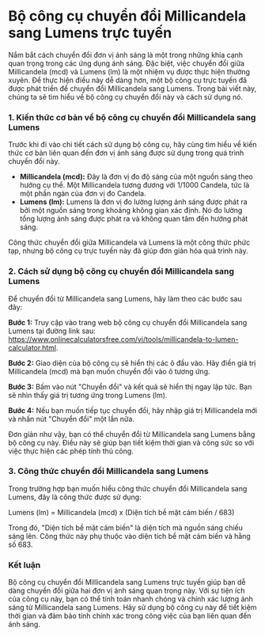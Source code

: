 Bộ công cụ chuyển đổi Millicandela sang Lumens trực tuyến
=========================================================

Nắm bắt cách chuyển đổi đơn vị ánh sáng là một trong những khía cạnh quan trọng trong các ứng dụng ánh sáng. Đặc biệt, việc chuyển đổi giữa Millicandela (mcd) và Lumens (lm) là một nhiệm vụ được thực hiện thường xuyên. Để thực hiện điều này dễ dàng hơn, một bộ công cụ trực tuyến đã được phát triển để chuyển đổi Millicandela sang Lumens. Trong bài viết này, chúng ta sẽ tìm hiểu về bộ công cụ chuyển đổi này và cách sử dụng nó.

### 1. Kiến thức cơ bản về bộ công cụ chuyển đổi Millicandela sang Lumens

Trước khi đi vào chi tiết cách sử dụng bộ công cụ, hãy cùng tìm hiểu về kiến thức cơ bản liên quan đến đơn vị ánh sáng được sử dụng trong quá trình chuyển đổi này.

- **Millicandela (mcd):** Đây là đơn vị đo độ sáng của một nguồn sáng theo hướng cụ thể. Một Millicandela tương đương với 1/1000 Candela, tức là một phần ngàn của đơn vị đo Candela.
- **Lumens (lm):** Lumens là đơn vị đo lường lượng ánh sáng được phát ra bởi một nguồn sáng trong khoảng không gian xác định. Nó đo lường tổng lượng ánh sáng được phát ra và không quan tâm đến hướng phát sáng.

Công thức chuyển đổi giữa Millicandela và Lumens là một công thức phức tạp, nhưng bộ công cụ trực tuyến này đã giúp đơn giản hóa quá trình này.

### 2. Cách sử dụng bộ công cụ chuyển đổi Millicandela sang Lumens

Để chuyển đổi từ Millicandela sang Lumens, hãy làm theo các bước sau đây:

**Bước 1:** Truy cập vào trang web bộ công cụ chuyển đổi Millicandela sang Lumens tại đường link sau: <https://www.onlinecalculatorsfree.com/vi/tools/millicandela-to-lumen-calculator.html>.

**Bước 2:** Giao diện của bộ công cụ sẽ hiển thị các ô đầu vào. Hãy điền giá trị Millicandela (mcd) mà bạn muốn chuyển đổi vào ô tương ứng.

**Bước 3:** Bấm vào nút "Chuyển đổi" và kết quả sẽ hiển thị ngay lập tức. Bạn sẽ nhìn thấy giá trị tương ứng trong Lumens (lm).

**Bước 4:** Nếu bạn muốn tiếp tục chuyển đổi, hãy nhập giá trị Millicandela mới và nhấn nút "Chuyển đổi" một lần nữa.

Đơn giản như vậy, bạn có thể chuyển đổi từ Millicandela sang Lumens bằng bộ công cụ này. Điều này sẽ giúp bạn tiết kiệm thời gian và công sức so với việc thực hiện các phép tính thủ công.

### 3. Công thức chuyển đổi Millicandela sang Lumens

Trong trường hợp bạn muốn hiểu công thức chuyển đổi Millicandela sang Lumens, đây là công thức được sử dụng:

Lumens (lm) = Millicandela (mcd) x (Diện tích bề mặt cảm biến / 683)

Trong đó, "Diện tích bề mặt cảm biến" là diện tích mà nguồn sáng chiếu sáng lên. Công thức này phụ thuộc vào diện tích bề mặt cảm biến và hằng số 683.

### Kết luận

Bộ công cụ chuyển đổi Millicandela sang Lumens trực tuyến giúp bạn dễ dàng chuyển đổi giữa hai đơn vị ánh sáng quan trọng này. Với sự tiện ích của công cụ này, bạn có thể tính toán nhanh chóng và chính xác lượng ánh sáng từ Millicandela sang Lumens. Hãy sử dụng bộ công cụ này để tiết kiệm thời gian và đảm bảo tính chính xác trong công việc của bạn liên quan đến ánh sáng.